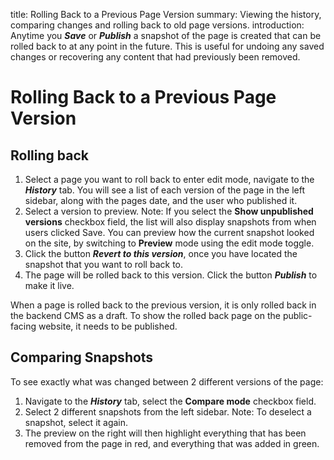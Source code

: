title: Rolling Back to a Previous Page Version
summary: Viewing the history, comparing changes and rolling back to old page versions.
introduction: Anytime you ***Save*** or ***Publish*** a snapshot of the page is created that can be rolled back to at any point in the future. This is useful for undoing any saved changes or recovering any content that had previously been removed.

# Rolling Back to a Previous Page Version

## Rolling back

 1. Select a page you want to roll back to enter edit mode, navigate to the ***History*** tab. You will see a list of each version of the page in the left sidebar, along with the pages date, and the user who published it.
 3. Select a version to preview.
 Note: If you select the **Show unpublished versions** checkbox field, the list will also display snapshots from when users clicked Save.
 You can preview how the current snapshot looked on the site, by switching to **Preview** mode using the edit mode toggle.
 3. Click the button ***Revert to this version***, once you have located the snapshot that you want to roll back to.
 4. The page will be rolled back to this version. Click the button ***Publish*** to make it live.

<div class="note" markdown="1">
When a page is rolled back to the previous version, it is only rolled back in the backend CMS as a draft. To show the rolled back page on the public-facing website, it needs to be published.
</div>

## Comparing Snapshots

To see exactly what was changed between 2 different versions of the page:

 1. Navigate to the ***History*** tab, select the **Compare mode** checkbox field.
 2. Select 2 different snapshots from the left sidebar.
 Note: To deselect a snapshot, select it again.
 3. The preview on the right will then highlight everything that has been removed from the page in red, and everything that was added in green.
